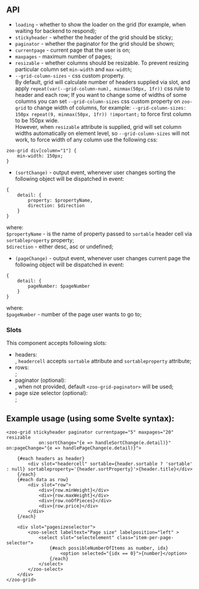 ## API
- `loading` - whether to show the loader on the grid (for example, when waiting for backend to respond);
- `stickyheader` - whether the header of the grid should be sticky;
- `paginator` - whether the paginator for the grid should be shown;
- `currentpage` - current page that the user is on;
- `maxpages` - maximum number of pages;
- `resizable` - whether columns should be resizable. To prevent resizing particular column set `min-width` and `max-width`;
- `--grid-column-sizes` - css custom property.      
By default, grid will calculate number of headers supplied via slot, and apply `repeat(var(--grid-column-num), minmax(50px, 1fr))` css rule to header and each row; If you want to change some of widths of some columns you can set `--grid-column-sizes` css custom property on `zoo-grid` to change width of columns, for example: `--grid-column-sizes: 150px repeat(9, minmax(50px, 1fr)) !important;` to force first column to be 150px wide.      
However, when `resizable` attribute is supplied, grid will set column widths automatically on element level, so `--grid-column-sizes` will not work, to force width of any column use the following css:
```
zoo-grid div[column="1"] {
	min-width: 150px;
}
```
- `(sortChange)` - output event, whenever user changes sorting the following object will be dispatched in event:      
```
{
	detail: {
		property: $propertyName,
		direction: $direction
	}
}
```
where:       
`$propertyName` - is the name of property passed to `sortable` header cell via `sortableproperty` property;      
`$direction` - either desc, asc or undefined;      
- `(pageChange)` - output event, whenever user changes current page the following object will be dispatched in event:
```
{
	detail: {
		pageNumber: $pageNumber
	}
}
```
where:      
`$pageNumber` - number of the page user wants to go to;

### Slots
This component accepts following slots:      
- headers: <div slot="headercell"></div>, `headercell` accepts `sortable` attribute and `sortableproperty` attribute;
- rows: <div slot="row"></div> ;
- paginator (optional): <div slot="paginator"></div>, when not provided, default `<zoo-grid-paginator>` will be used;
- page size selector (optional): <div slot="pagesizeselector"></div>;

## Example usage (using some Svelte syntax):
```
<zoo-grid stickyheader paginator currentpage="5" maxpages="20" resizable
			on:sortChange="{e => handleSortChange(e.detail)}" on:pageChange="{e => handlePageChange(e.detail)}">

	{#each headers as header}
		<div slot="headercell" sortable={header.sortable ? 'sortable' : null} sortableproperty='{header.sortProperty}'>{header.title}</div>
	{/each}
	{#each data as row} 
		<div slot="row">
			<div>{row.minWeight}</div>
			<div>{row.maxWeight}</div>
			<div>{row.noOfPieces}</div>
			<div>{row.price}</div>
		</div>
	{/each}

	<div slot="pagesizeselector">
		<zoo-select labeltext="Page size" labelposition="left" >
			<select slot="selectelement" class="item-per-page-selector">
				{#each possibleNumberOfItems as number, idx}
					<option selected="{idx == 0}">{number}</option>
				{/each}
			</select>
		</zoo-select>
	</div>
</zoo-grid>
```
